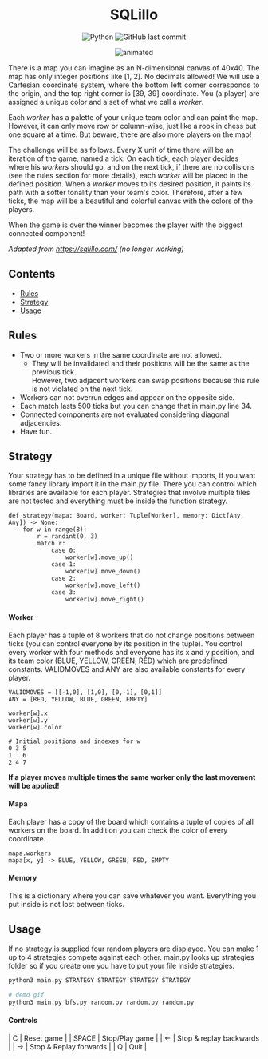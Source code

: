 
<h1 align="center"> SQLillo </h1>

<div align="center">
  <img alt="Python" src="https://img.shields.io/badge/python-v3.10+-blue.svg">
  <img alt="GitHub last commit" src="https://img.shields.io/github/last-commit/CPerezRuiz335/SQLillo?color=informational">

 </div>
 
<p align="center">
  <img src="media/output.gif" alt="animated" />
</p>

<p align="justify"> 
There is a map you can imagine as an N-dimensional canvas of 40x40. 
The map has only integer positions like [1, 2]. No decimals allowed! 
We will use a Cartesian coordinate system, where the bottom left corner
corresponds to the origin, and the top right corner is [39, 39] coordinate. 
You (a player) are assigned a unique color and a set of what we call a <i>worker</i>.

Each <i>worker</i> has a palette of your unique team color and can paint the map. 
However, it can only move row or column-wise, just like a rook in chess but one square 
at a time. But beware, there are also more players on the map!

The challenge will be as follows. Every X unit of time there will be an iteration of 
the game, named a tick. On each tick, each player decides where his <i>workers</i> should go, and
on the next tick, if there are no collisions (see the rules section for more details), each
<i>worker</i> will be placed in the defined position. When a <i>worker</i> moves to its desired position, 
it paints its path with a softer tonality than your team's color. Therefore, 
after a few ticks, the map will be a beautiful and colorful canvas with the colors of the players. 

When the game is over the winner becomes the player with the biggest connected component!  
</p>
  
_Adapted from https://sqlillo.com/  (no longer working)_

Contents
---------

* [Rules](#rules)
* [Strategy](#strategy)
* [Usage](#usage)

## Rules

+ Two or more workers in the same coordinate are not allowed.
  * They will be invalidated and their positions will be the same as the previous tick.\
    However, two adjacent workers can swap positions because this rule is not violated 
    on the next tick.
+ Workers can not overrun edges and appear on the opposite side.
+ Each match lasts 500 ticks but you can change that in main.py line 34.
+ Connected components are not evaluated considering diagonal adjacencies.
+ Have fun.

## Strategy

Your strategy has to be defined in a unique file without imports, if you want some fancy
library import it in the main.py file. There you can control which libraries are available 
for each player. Strategies that involve multiple files are not tested and everything must
be inside the function strategy.

```
def strategy(mapa: Board, worker: Tuple[Worker], memory: Dict[Any, Any]) -> None:
    for w in range(8):
        r = randint(0, 3)
        match r:
            case 0:
                worker[w].move_up()
            case 1:
                worker[w].move_down()
            case 2:
                worker[w].move_left()
            case 3:
                worker[w].move_right()
```

#### Worker

Each player has a tuple of 8 workers that do not change positions between ticks (you can control everyone
by its position in the tuple). You control every worker with four methods and everyone has its x and y position,
and its team color (BLUE, YELLOW, GREEN, RED) which are predefined constants. VALIDMOVES and ANY are also available 
constants for every player.

```
VALIDMOVES = [[-1,0], [1,0], [0,-1], [0,1]]
ANY = [RED, YELLOW, BLUE, GREEN, EMPTY]

worker[w].x
worker[w].y
worker[w].color

# Initial positions and indexes for w
0 3 5
1   6
2 4 7
```

**If a player moves multiple times the same worker only the last movement will be applied!**

#### Mapa

Each player has a copy of the board which contains a tuple of copies of all workers on the board. 
In addition you can check the color of every coordinate.

```
mapa.workers
mapa[x, y] -> BLUE, YELLOW, GREEN, RED, EMPTY
```

#### Memory

This is a dictionary where you can save whatever you want. Everything you put inside is not lost between ticks.

## Usage

If no strategy is supplied four random players are displayed. You can make 1 up to 4 strategies compete against each other.
main.py looks up strategies folder so if you create one you have to put your file inside strategies.

```sh
python3 main.py STRATEGY STRATEGY STRATEGY STRATEGY

# demo gif
python3 main.py bfs.py random.py random.py random.py
```

#### Controls

| C     | Reset game              |
| SPACE | Stop/Play game          |
| ←     | Stop & replay backwards |
| →     | Stop & Replay forwards  |
| Q     | Quit                    |



